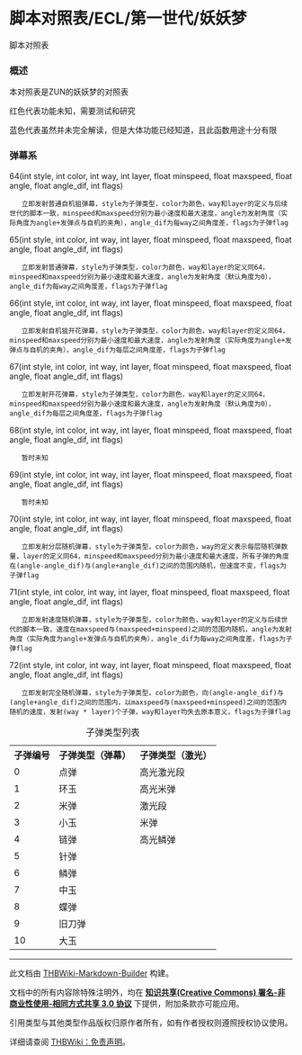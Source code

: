 # 脚本对照表/ECL/第一世代/妖妖梦

<!-- source html: G:\repos\THBWiki-Markdown-Builder\THBWikiMarkdown\Temp\main\a\a0\ns0%3A%E8%84%9A%E6%9C%AC%E5%AF%B9%E7%85%A7%E8%A1%A8%2FECL%2F%E7%AC%AC%E4%B8%80%E4%B8%96%E4%BB%A3%2F%E5%A6%96%E5%A6%96%E6%A2%A6.html -->

脚本对照表

### 概述
  
本对照表是ZUN的妖妖梦的对照表
  
  
红色代表功能未知，需要测试和研究
  
  
蓝色代表虽然并未完全解读，但是大体功能已经知道，且此函数用途十分有限
  

### 弹幕系
  
64(int style, int color, int way, int layer, float minspeed, float maxspeed, float angle, float angle_dif, int flags)
  

```
   立即发射普通自机狙弹幕，style为子弹类型，color为颜色，way和layer的定义与后续世代的脚本一致，minspeed和maxspeed分别为最小速度和最大速度，angle为发射角度（实际角度为angle+发弹点与自机的夹角），angle_dif为每way之间角度差，flags为子弹flag
```

  
65(int style, int color, int way, int layer, float minspeed, float maxspeed, float angle, float angle_dif, int flags)
  

```
   立即发射普通弹幕，style为子弹类型，color为颜色，way和layer的定义同64，minspeed和maxspeed分别为最小速度和最大速度，angle为发射角度（默认角度为0），angle_dif为每way之间角度差，flags为子弹flag
```

  
66(int style, int color, int way, int layer, float minspeed, float maxspeed, float angle, float angle_dif, int flags)
  

```
   立即发射自机狙开花弹幕，style为子弹类型，color为颜色，way和layer的定义同64，minspeed和maxspeed分别为最小速度和最大速度，angle为发射角度（实际角度为angle+发弹点与自机的夹角），angle_dif为每层之间角度差，flags为子弹flag
```

  
67(int style, int color, int way, int layer, float minspeed, float maxspeed, float angle, float angle_dif, int flags)
  

```
   立即发射开花弹幕，style为子弹类型，color为颜色，way和layer的定义同64，minspeed和maxspeed分别为最小速度和最大速度，angle为发射角度（默认角度为0），angle_dif为每层之间角度差，flags为子弹flag
```

  
68(int style, int color, int way, int layer, float minspeed, float maxspeed, float angle, float angle_dif, int flags)
  

```
   暂时未知
```

  
69(int style, int color, int way, int layer, float minspeed, float maxspeed, float angle, float angle_dif, int flags)
  

```
   暂时未知
```

  
70(int style, int color, int way, int layer, float minspeed, float maxspeed, float angle, float angle_dif, int flags)
  

```
   立即发射分层随机弹幕，style为子弹类型，color为颜色，way的定义表示每层随机弹数量，layer的定义同64，minspeed和maxspeed分别为最小速度和最大速度，所有子弹的角度在(angle-angle_dif)与(angle+angle_dif)之间的范围内随机，但速度不变，flags为子弹flag
```

  
71(int style, int color, int way, int layer, float minspeed, float maxspeed, float angle, float angle_dif, int flags)
  

```
   立即发射速度随机弹幕，style为子弹类型，color为颜色，way和layer的定义与后续世代的脚本一致，速度在maxspeed与(maxspeed+minspeed)之间的范围内随机，angle为发射角度（实际角度为angle+发弹点与自机的夹角），angle_dif为每way之间角度差，flags为子弹flag
```

  
72(int style, int color, int way, int layer, float minspeed, float maxspeed, float angle, float angle_dif, int flags)
  

```
   立即发射完全随机弹幕，style为子弹类型，color为颜色，向(angle-angle_dif)与(angle+angle_dif)之间的范围内，以maxspeed与(maxspeed+minspeed)之间的范围内随机的速度，发射(way * layer)个子弹，way和layer均失去原本意义，flags为子弹flag
```


<table>
<caption>子弹类型列表
</caption>
<tbody><tr>
<th>子弹编号</th>
<th>子弹类型（弹幕）</th>
<th>子弹类型（激光）
</th></tr>
<tr>
<td>0</td>
<td>点弹</td>
<td>高光激光段
</td></tr>
<tr>
<td>1</td>
<td>环玉</td>
<td>高光米弹
</td></tr>
<tr>
<td>2</td>
<td>米弹</td>
<td>激光段
</td></tr>
<tr>
<td>3</td>
<td>小玉</td>
<td>米弹
</td></tr>
<tr>
<td>4</td>
<td>链弹</td>
<td>高光鳞弹
</td></tr>
<tr>
<td>5</td>
<td>针弹
</td></tr>
<tr>
<td>6</td>
<td>鳞弹
</td></tr>
<tr>
<td>7</td>
<td>中玉
</td></tr>
<tr>
<td>8</td>
<td>蝶弹
</td></tr>
<tr>
<td>9</td>
<td>旧刀弹
</td></tr>
<tr>
<td>10</td>
<td>大玉
</td></tr></tbody></table>






---

此文档由 [THBWiki-Markdown-Builder](https://github.com/Delsin-Yu/THBWiki-Markdown-Builder) 构建。

文档中的所有内容除特殊注明外，均在 [**知识共享(Creative Commons) 署名-非商业性使用-相同方式共享 3.0 协议**](https://creativecommons.org/licenses/by-sa/3.0/deed.zh-hans) 下提供，附加条款亦可能应用。

引用类型与其他类型作品版权归原作者所有，如有作者授权则遵照授权协议使用。

详细请查阅 [THBWiki：免责声明](https://thbwiki.cc/THBWiki:%E5%85%8D%E8%B4%A3%E5%A3%B0%E6%98%8E)。


